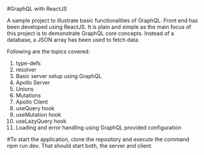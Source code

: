 #GraphQL with ReactJS

A sample project to illustrate basic functionalities of GraphQL. Front end has been developed using ReactJS. It is plain and simple as the main focus of this project is to demonstrate GraphQL core concepts. Instead of a database, a JSON array has been used to fetch data.

Following are the topics covered:
1. type-defs
2. resolver
3. Basic server setup using GraphQL
4. Apollo Server
5. Unions
6. Mutations
7. Apollo Client
8. useQuery hook
9. useMutation hook
10. useLazyQuery hook
11. Loading and error handling using GraphQL provided configuration

#To start the application, clone the repository and execute the command npm run dev. That should start both, the server and client.
